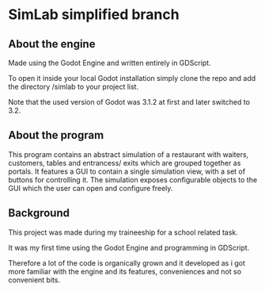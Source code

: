 # SimLab simplified branch

## About the engine

Made using the Godot Engine and written entirely in GDScript.

To open it inside your local Godot installation simply clone the repo and add the directory /simlab to your project list.

Note that the used version of Godot was 3.1.2 at first and later switched to 3.2.

## About the program

This program contains an abstract simulation of a restaurant with waiters, customers, tables and entrancess/ exits which are grouped together as portals.
It features a GUI to contain a single simulation view, with a set of buttons for controlling it.
The simulation exposes configurable objects to the GUI which the user can open and configure freely.

## Background

This project was made during my traineeship for a school related task.

It was my first time using the Godot Engine and programming in GDScript.

Therefore a lot of the code is organically grown and it developed as i got more familiar with the engine and its features, conveniences and not so convenient bits.
